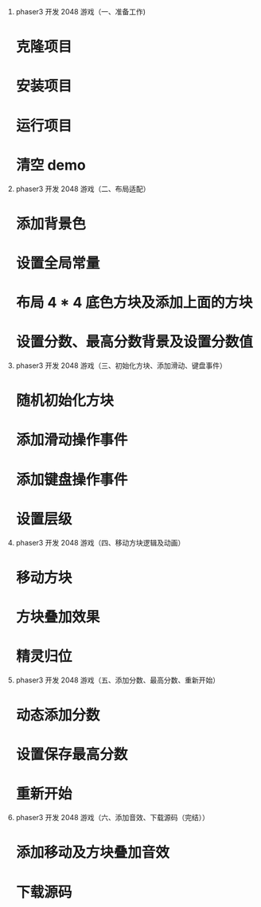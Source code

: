
1. phaser3 开发 2048 游戏（一、准备工作)
    # 克隆项目
    # 安装项目 
    # 运行项目
    # 清空 demo

2. phaser3 开发 2048 游戏（二、布局适配）
    # 添加背景色
    # 设置全局常量
    # 布局 4 * 4 底色方块及添加上面的方块
    # 设置分数、最高分数背景及设置分数值

3. phaser3 开发 2048 游戏（三、初始化方块、添加滑动、键盘事件）
    # 随机初始化方块
    # 添加滑动操作事件
    # 添加键盘操作事件
    # 设置层级
4. phaser3 开发 2048 游戏（四、移动方块逻辑及动画）
    # 移动方块
    # 方块叠加效果
    # 精灵归位
5. phaser3 开发 2048 游戏（五、添加分数、最高分数、重新开始）
    # 动态添加分数
    # 设置保存最高分数
    # 重新开始
6. phaser3 开发 2048 游戏（六、添加音效、下载源码（完结））
    # 添加移动及方块叠加音效
    # 下载源码
